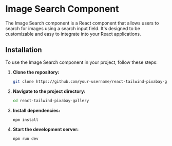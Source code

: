 # Image Search Component

The Image Search component is a React component that allows users to search for images using a search input field. It's designed to be customizable and easy to integrate into your React applications.

## Installation

To use the Image Search component in your project, follow these steps:

1. **Clone the repository:**
   ```bash
   git clone https://github.com/your-username/react-tailwind-pixabay-gallery.git
   ```
2. **Navigate to the project directory:**
    ```bash
    cd react-tailwind-pixabay-gallery
    ```
2. **Install dependencies:**
    ```bash
    npm install
    ```
2. **Start the development server:**
    ```bash
    npm run dev
    ```